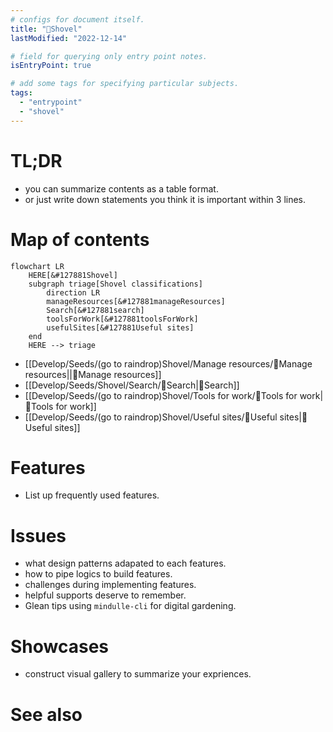 ```yaml
---
# configs for document itself.
title: "🎉Shovel"
lastModified: "2022-12-14"

# field for querying only entry point notes.
isEntryPoint: true

# add some tags for specifying particular subjects.
tags:
  - "entrypoint"
  - "shovel"
---
```

# TL;DR
- you can summarize contents as a table format.
- or just write down statements you think it is important within 3 lines.


# Map of contents
```mermaid
flowchart LR
	HERE[&#127881Shovel]
	subgraph triage[Shovel classifications]
		direction LR
		manageResources[&#127881manageResources]
		Search[&#127881search]
		toolsForWork[&#127881toolsForWork]
		usefulSites[&#127881Useful sites]
	end
	HERE --> triage
```
- [[Develop/Seeds/(go to raindrop)Shovel/Manage resources/🎉Manage resources||🎉Manage resources]]
- [[Develop/Seeds/Shovel/Search/🎉Search|🎉Search]]
- [[Develop/Seeds/(go to raindrop)Shovel/Tools for work/🎉Tools for work|🎉Tools for work]]
- [[Develop/Seeds/(go to raindrop)Shovel/Useful sites/🎉Useful sites|🎉Useful sites]]

# Features
- List up frequently used features.

# Issues
- what design patterns adapated to each features.
- how to pipe logics to build features.
- challenges during implementing features.
- helpful supports deserve to remember.
- Glean tips using `mindulle-cli` for digital gardening.

# Showcases
- construct visual gallery to summarize your expriences.

# See also
